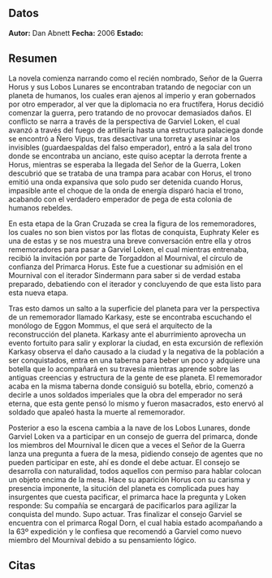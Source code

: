## Datos
**Autor:** Dan Abnett
**Fecha:** 2006
**Estado:** 
## Resumen
La novela comienza narrando como el recién nombrado, Señor de la Guerra Horus y sus Lobos Lunares se encontraban tratando de negociar con un planeta de humanos, los cuales eran ajenos al imperio y eran gobernados por otro emperador, al ver que la diplomacia no era fructífera, Horus decidió comenzar la guerra, pero tratando de no provocar demasiados daños. 
El conflicto se narra a través de la perspectiva de Garviel Loken, el cual avanzó a través del fuego de artillería hasta una estructura palaciega donde se encontró a Ñero Vipus, tras desactivar una torreta y asesinar a los invisibles (guardaespaldas del falso emperador), entró a la sala del trono donde se encontraba un anciano, este quiso aceptar la derrota frente a Horus, mientras se esperaba la llegada del Señor de la Guerra, Loken descubrió que se trataba de una trampa para acabar con Horus, el trono emitió una onda expansiva que solo pudo ser detenida cuando Horus, impasible ante el choque de la onda de energía disparó hacia el trono, acabando con el verdadero emperador de pega de esta colonia de humanos rebeldes.

En esta etapa de la Gran Cruzada se crea la figura de los rememoradores, los cuales no son bien vistos por las flotas de conquista, Euphraty Keler es una de estas y se nos muestra una breve conversación entre ella y otros rememoradores para pasar a Garviel Loken, el cual mientras entrenaba, recibió la invitación por parte de Torgaddon al Mournival, el círculo de confianza del Primarca Horus. Este fue a cuestionar su admisión en el Mournival con el iterador Sindermann para saber si de verdad estaba preparado, debatiendo con el iterador y concluyendo de que esta listo para esta nueva etapa.

Tras esto damos un salto a la superficie del planeta para ver la perspectiva de un rememorador llamado Karkasy, este se encontraba escuchando el monólogo de Eggon Mommus, el que será el arquitecto de la reconstrucción del planeta. Karkasy ante el aburrimiento aprovecha un evento fortuito para salir y explorar la ciudad, en esta excursión de reflexión Karkasy observa el daño causado a la ciudad y la negativa de la población a ser conquistados, entra en una taberna para beber un poco y adquiere una botella que lo acompañará en su travesía mientras aprende sobre las antiguas creencias y estructura de la gente de ese planeta. El rememorador acaba en la misma taberna donde consiguió su botella, ebrio, comenzó a decirle a unos soldados imperiales que la obra del emperador no será eterna, que esta gente pensó lo mismo y fueron masacrados, esto enervó al soldado que apaleó hasta la muerte al rememorador.

Posterior a eso la escena cambia a la nave de los Lobos Lunares, donde Garviel Loken va a participar en un consejo de guerra del primarca, donde los miembros del Mournival le dicen que a veces el Señor de la Guerra lanza una pregunta a fuera de la mesa, pidiendo consejo de agentes que no pueden participar en este, ahí es donde el debe actuar.
El consejo se desarrolla con naturalidad, todos aquellos con permiso para hablar colocan un objeto encima de la mesa. Hace su aparición Horus con su carisma y presencia imponente, la situción del planeta es complicada pues hay insurgentes que cuesta pacificar, el primarca hace la pregunta y Loken responde: Su compañía se encargará de pacificarlos para agilizar la conquista del mundo. Supo actuar. Tras finalizar el consejo Garviel se encuentra con el primarca Rogal Dorn, el cual habia estado acompañando a la 63º expedición y le confiesa que recomendó a Garviel como nuevo miembro del Mournival debido a su pensamiento lógico.



## Citas
